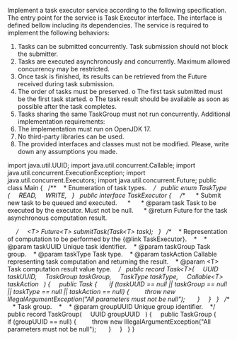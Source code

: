 Implement a task executor service according to the following specification.
The entry point for the service is Task Executor interface. The interface is defined bellow
including its dependencies.
The service is required to implement the following behaviors:
1. Tasks can be submitted concurrently. Task submission should not block the submitter.
2. Tasks are executed asynchronously and concurrently. Maximum allowed concurrency
may be restricted.
3. Once task is finished, its results can be retrieved from the Future received during task
submission.
4. The order of tasks must be preserved.
o The first task submitted must be the first task started.
o The task result should be available as soon as possible after the task completes.
5. Tasks sharing the same TaskGroup must not run concurrently.
Additional implementation requirements:
1. The implementation must run on OpenJDK 17.
2. No third-party libraries can be used.
3. The provided interfaces and classes must not be modified.
Please, write down any assumptions you made.

import java.util.UUID;
import java.util.concurrent.Callable;
import java.util.concurrent.ExecutionException;
import java.util.concurrent.Executors;
import java.util.concurrent.Future;
public class Main {
  /**
   * Enumeration of task types.
   */
  public enum TaskType {
    READ,
    WRITE,
  }
  public interface TaskExecutor {
    /**
     * Submit new task to be queued and executed.
     *
     * @param task Task to be executed by the executor. Must not be null.
     * @return Future for the task asynchronous computation result.

     */
    &lt;T&gt; Future&lt;T&gt; submitTask(Task&lt;T&gt; task);
  }
  /**
   * Representation of computation to be performed by the {@link
TaskExecutor}.
   *
   * @param taskUUID Unique task identifier.
   * @param taskGroup Task group.
   * @param taskType Task type.
   * @param taskAction Callable representing task computation and returning
the result.
   * @param &lt;T&gt; Task computation result value type.
   */
  public record Task&lt;T&gt;(
    UUID taskUUID,
    TaskGroup taskGroup,
    TaskType taskType,
    Callable&lt;T&gt; taskAction
  ) {
    public Task {
      if (taskUUID == null || taskGroup == null || taskType == null ||
taskAction == null) {
        throw new IllegalArgumentException(&quot;All parameters must not be
null&quot;);
      }
    }
  }
  /**
   * Task group.
   *
   * @param groupUUID Unique group identifier.
   */
  public record TaskGroup(
    UUID groupUUID
  ) {
    public TaskGroup {
      if (groupUUID == null) {
        throw new IllegalArgumentException(&quot;All parameters must not be
null&quot;);
      }
    }
  }
}
